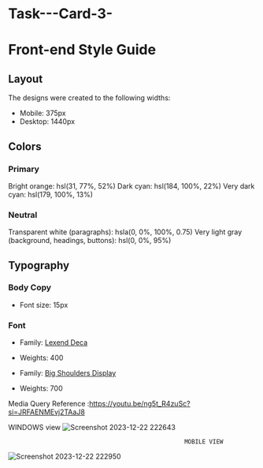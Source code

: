 # Task---Card-3-

# Front-end Style Guide

## Layout

The designs were created to the following widths:

- Mobile: 375px
- Desktop: 1440px

## Colors

### Primary

Bright orange: hsl(31, 77%, 52%)
Dark cyan: hsl(184, 100%, 22%)
Very dark cyan: hsl(179, 100%, 13%)

### Neutral

Transparent white (paragraphs): hsla(0, 0%, 100%, 0.75)
Very light gray (background, headings, buttons): hsl(0, 0%, 95%)

## Typography

### Body Copy

- Font size: 15px

### Font

- Family: [Lexend Deca](https://fonts.google.com/specimen/Lexend+Deca)
- Weights: 400

- Family: [Big Shoulders Display](https://fonts.google.com/specimen/Big+Shoulders+Display)
- Weights: 700

Media Query Reference :https://youtu.be/ng5t_R4zuSc?si=JRFAENMEvj2TAaJ8

WINDOWS  view
![Screenshot 2023-12-22 222643](https://github.com/Prem0302/Task---Card-3-/assets/121685154/b1635ed1-efbb-45e7-8d5a-787118e563c0)

                                                      MOBILE VIEW
![Screenshot 2023-12-22 222950](https://github.com/Prem0302/Task---Card-3-/assets/121685154/92aa066c-acc1-4fd4-8dc7-034a495681bb)

